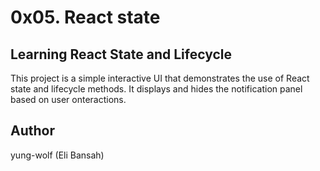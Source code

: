 # 0x05. React state
## Learning React State and Lifecycle

This project is a simple interactive UI that demonstrates the use of React state and lifecycle methods. It displays and hides the notification panel based on user onteractions.

## Author
yung-wolf (Eli Bansah)
